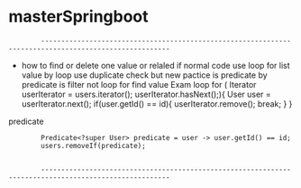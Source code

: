 ﻿# masterSpringboot
            ------------------------------------------------------------------------------------------------------
 
 * how to find or delete one value or relaled 
  if normal code use loop for list value by loop use duplicate check 
  but new pactice is predicate by predicate is filter not loop for find value 
  Exam 
  loop
               for ( Iterator<User> userIterator = users.iterator(); userIterator.hasNext();){
               User user = userIterator.next();
               if(user.getId() == id){
                    userIterator.remove();
                    break;
               }
           }
           
predicate


            Predicate<?super User> predicate = user -> user.getId() == id;
            users.removeIf(predicate);
            
            
            ------------------------------------------------------------------------------------------------------
